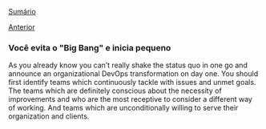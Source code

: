 [Sumário](https://github.com/lucasfantacuci/DevOpsRevelado/blob/master/README.md)


[Anterior](https://github.com/lucasfantacuci/DevOpsRevelado/blob/master/CHAPTER04/4-HOWSHOULDYOUSTARTDEVOPSINYOURORGANIZATION.md)


### Você evita o "Big Bang" e inicia pequeno


As you already know you can’t really shake the status
quo in one go and announce an organizational
DevOps transformation on day one. You should first
identify teams which continuously tackle with issues
and unmet goals. The teams which are definitely
conscious about the necessity of improvements and
who are the most receptive to consider a different
way of working. And teams which are unconditionally
willing to serve their organization and clients. 
